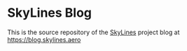 # SkyLines Blog

This is the source repository of the [SkyLines](https://www.skylines.aero) project blog at <https://blog.skylines.aero>
